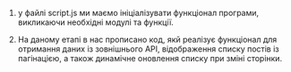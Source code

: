 1. у файлі script.js ми маємо ініціалізувати функціонал програми, викликаючи необхідні модулі та функції.

2. На даному етапі в нас прописано код, якй реалізує функціонал для отримання даних із зовнішнього API, відображення списку постів із пагінацією, а також динамічне оновлення списку при зміні сторінки.

